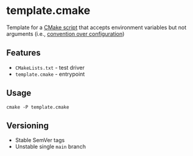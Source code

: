 # template.cmake

Template for a [CMake script](https://cmake.org/cmake/help/latest/manual/cmake.1.html#run-a-script) that accepts environment variables but not arguments (i.e., [convention over configuration](https://en.wikipedia.org/wiki/Convention_over_configuration))

## Features

- `CMakeLists.txt` - test driver
- `template.cmake` - entrypoint

## Usage

`cmake -P template.cmake`

## Versioning

- Stable SemVer tags
- Unstable single `main` branch
